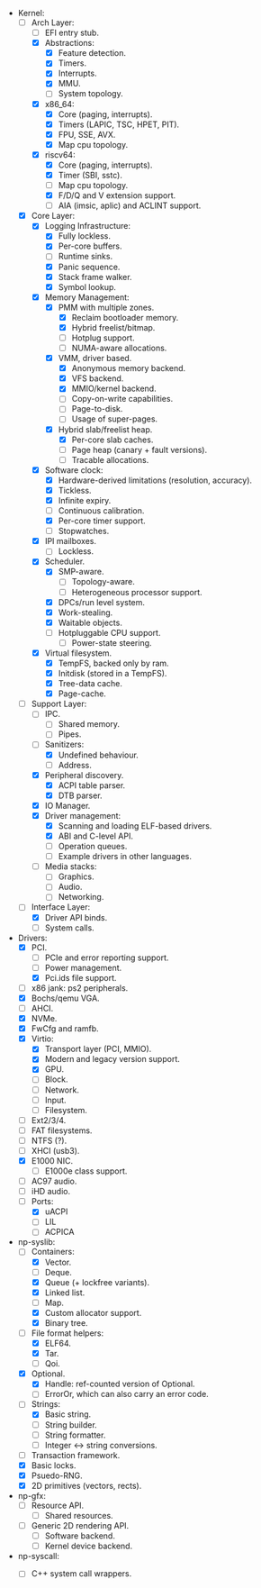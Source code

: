 - Kernel:
    - [ ] Arch Layer:
        - [ ] EFI entry stub.
        - [x] Abstractions:
            - [x] Feature detection.
            - [x] Timers.
            - [x] Interrupts.
            - [x] MMU.
            - [ ] System topology.
        - [x] x86_64:
            - [x] Core (paging, interrupts).
            - [x] Timers (LAPIC, TSC, HPET, PIT).
            - [x] FPU, SSE, AVX.
            - [x] Map cpu topology.
        - [x] riscv64:
            - [x] Core (paging, interrupts).
            - [x] Timer (SBI, sstc).
            - [ ] Map cpu topology.
            - [x] F/D/Q and V extension support.
            - [ ] AIA (imsic, aplic) and ACLINT support.
    - [x] Core Layer:
        - [x] Logging Infrastructure:
            - [x] Fully lockless.
            - [x] Per-core buffers.
            - [ ] Runtime sinks.
            - [x] Panic sequence.
            - [x] Stack frame walker.
            - [x] Symbol lookup.
        - [x] Memory Management:
            - [x] PMM with multiple zones.
                - [x] Reclaim bootloader memory.
                - [x] Hybrid freelist/bitmap.
                - [ ] Hotplug support.
                - [ ] NUMA-aware allocations.
            - [x] VMM, driver based.
                - [x] Anonymous memory backend.
                - [x] VFS backend.
                - [x] MMIO/kernel backend.
                - [ ] Copy-on-write capabilities.
                - [ ] Page-to-disk.
                - [ ] Usage of super-pages.
            - [x] Hybrid slab/freelist heap.
                - [x] Per-core slab caches.
                - [ ] Page heap (canary + fault versions).
                - [ ] Tracable allocations.
        - [x] Software clock:
            - [x] Hardware-derived limitations (resolution, accuracy).
            - [x] Tickless.
            - [x] Infinite expiry.
            - [ ] Continuous calibration.
            - [x] Per-core timer support.
            - [ ] Stopwatches.
        - [x] IPI mailboxes.
            - [ ] Lockless.
        - [x] Scheduler.
            - [x] SMP-aware.
                - [ ] Topology-aware.
                - [ ] Heterogeneous processor support.
            - [x] DPCs/run level system.
            - [x] Work-stealing.
            - [x] Waitable objects.
            - [ ] Hotpluggable CPU support.
                - [ ] Power-state steering.
        - [x] Virtual filesystem.
            - [x] TempFS, backed only by ram.
            - [x] Initdisk (stored in a TempFS).
            - [x] Tree-data cache.
            - [x] Page-cache.
    - [ ] Support Layer:
        - [ ] IPC.
            - [ ] Shared memory.
            - [ ] Pipes.
        - [ ] Sanitizers:
            - [x] Undefined behaviour.
            - [ ] Address.
        - [x] Peripheral discovery.
            - [x] ACPI table parser.
            - [x] DTB parser.
        - [x] IO Manager.
        - [x] Driver management:
            - [x] Scanning and loading ELF-based drivers.
            - [x] ABI and C-level API.
            - [ ] Operation queues.
            - [ ] Example drivers in other languages.
        - [ ] Media stacks:
            - [ ] Graphics.
            - [ ] Audio.
            - [ ] Networking.
    - [ ] Interface Layer:
        - [x] Driver API binds.
        - [ ] System calls.

- Drivers:
    - [x] PCI.
        - [ ] PCIe and error reporting support.
        - [ ] Power management.
        - [x] Pci.ids file support.
    - [ ] x86 jank: ps2 peripherals.
    - [x] Bochs/qemu VGA.
    - [ ] AHCI.
    - [x] NVMe.
    - [x] FwCfg and ramfb.
    - [x] Virtio:
        - [x] Transport layer (PCI, MMIO).
        - [x] Modern and legacy version support.
        - [x] GPU.
        - [ ] Block.
        - [ ] Network.
        - [ ] Input.
        - [ ] Filesystem.
    - [ ] Ext2/3/4.
    - [ ] FAT filesystems.
    - [ ] NTFS (?).
    - [ ] XHCI (usb3).
    - [x] E1000 NIC.
        - [ ] E1000e class support.
    - [ ] AC97 audio.
    - [ ] iHD audio.
    - [ ] Ports:
        - [x] uACPI
        - [ ] LIL
        - [ ] ACPICA

- np-syslib:
    - [ ] Containers:
        - [x] Vector.
        - [ ] Deque.
        - [x] Queue (+ lockfree variants).
        - [x] Linked list.
        - [ ] Map.
        - [x] Custom allocator support.
        - [x] Binary tree.
    - [ ] File format helpers:
        - [x] ELF64.
        - [x] Tar.
        - [ ] Qoi.
    - [x] Optional.
        - [x] Handle: ref-counted version of Optional.
        - [ ] ErrorOr, which can also carry an error code.
    - [ ] Strings:
        - [x] Basic string.
        - [ ] String builder.
        - [ ] String formatter.
        - [ ] Integer <-> string conversions.
    - [ ] Transaction framework.
    - [x] Basic locks.
    - [x] Psuedo-RNG.
    - [x] 2D primitives (vectors, rects).

- np-gfx:
    - [ ] Resource API.
        - [ ] Shared resources.
    - [ ] Generic 2D rendering API.
        - [ ] Software backend.
        - [ ] Kernel device backend.

- np-syscall:
    - [ ] C++ system call wrappers.

